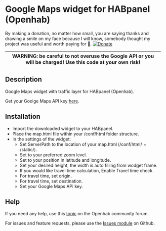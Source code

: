 # Google Maps widget for HABpanel (Openhab)
By making a donation, no matter how small, you are saying thanks and drawing a smile on my face because I will know, somebody thought my project was useful and worth paying for 🤩. [![Donate](https://img.shields.io/badge/Donate-PayPal-green.svg)](https://www.paypal.com/cgi-bin/webscr?cmd=_s-xclick&hosted_button_id=QARL4KXHHZSK8)

| WARNING: be careful to not overuse the Google API or you will be charged! Use this code at your own risk! |
| --- |

## Description
Google Maps widget with traffic layer for HABpanel (Openhab).

Get your Goolge Maps API key [here](https://developers.google.com/maps/documentation/javascript/get-api-key).

## Installation
- Import the downloaded widget to your HABpanel.
- Place the map.html file within your /conf/html folder structure.
- In the settings of the widget:
  - Set ServerPath to the location of your map.html (/conf/html/ = /static/).
  - Set to your preferred zoom level.
  - Set to your position in latitude and longitude.
  - Set your desired height, the width is auto filling from wodget frame.
  - If you would like travel time calculation, Enable Travel time check.
  - For travel time, set origin.
  - For travel time, set destination.
  - Set your Google Maps API key.

## Help
If you need any help, use this [topic](https://community.openhab.org/t/google-maps-widget-with-traffic-layer/40285) on the Openhab community forum.

For issues and feature requests, please use the [Issues module](https://github.com/BasvanH/habpanel-widget-googlemaps/issues) on Github.
